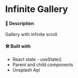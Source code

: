 # Infinite Gallery

#### 📝 Description

Gallery with infinite scroll

#### 🛠️ Built with

- React state - useState()
- Parent and child components
- Unsplash Api

